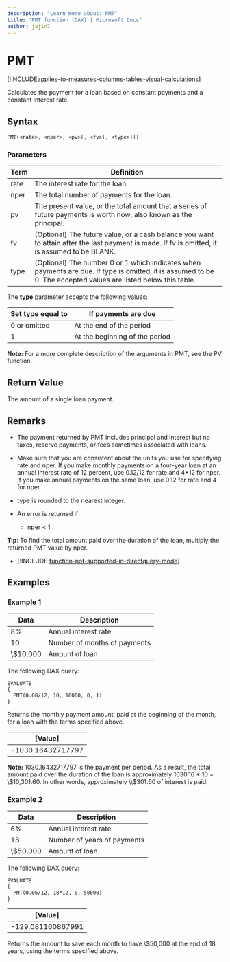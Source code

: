 ```yaml
---
description: "Learn more about: PMT"
title: "PMT function (DAX) | Microsoft Docs"
author: jajin7
---
```


# PMT

[!INCLUDE[applies-to-measures-columns-tables-visual-calculations](includes/applies-to-measures-columns-tables-visual-calculations.md)]

Calculates the payment for a loan based on constant payments and a constant interest rate.

## Syntax

```dax
PMT(<rate>, <nper>, <pv>[, <fv>[, <type>]])
```

### Parameters

|Term|Definition|  
|--------|--------------|  
|rate|The interest rate for the loan.|
|nper|The total number of payments for the loan.|
|pv|The present value, or the total amount that a series of future payments is worth now; also known as the principal.|
|fv|(Optional) The future value, or a cash balance you want to attain after the last payment is made. If fv is omitted, it is assumed to be BLANK.|
|type|(Optional) The number 0 or 1 which indicates when payments are due. If type is omitted, it is assumed to be 0. The accepted values are listed below this table.|

The **type** parameter accepts the following values:

| **Set type equal to** | **If payments are due**        |
| --------------------- | ------------------------------ |
| 0 or omitted          | At the end of the period       |
| 1                     | At the beginning of the period |

**Note:** For a more complete description of the arguments in PMT, see the PV function.

## Return Value

The amount of a single loan payment.

## Remarks

- The payment returned by PMT includes principal and interest but no taxes, reserve payments, or fees sometimes associated with loans.

- Make sure that you are consistent about the units you use for specifying rate and nper. If you make monthly payments on a four-year loan at an annual interest rate of 12 percent, use 0.12/12 for rate and 4*12 for nper. If you make annual payments on the same loan, use 0.12 for rate and 4 for nper.

- type is rounded to the nearest integer.

- An error is returned if:
  - nper < 1

**Tip**: To find the total amount paid over the duration of the loan, multiply the returned PMT value by nper.

- [!INCLUDE [function-not-supported-in-directquery-mode](includes/function-not-supported-in-directquery-mode.md)]

## Examples

### Example 1

| **Data** | **Description**              |
| -------- | ---------------------------- |
| 8%       | Annual interest rate         |
| 10       | Number of months of payments |
| \\$10,000  | Amount of loan               |

The following DAX query:

```dax
EVALUATE
{
  PMT(0.08/12, 10, 10000, 0, 1)
}
```

Returns the monthly payment amount, paid at the beginning of the month, for a loan with the terms specified above.

| **[Value]**      |
| ------------------ |
| -1030.16432717797 |

**Note:** 1030.16432717797 is the payment per period. As a result, the total amount paid over the duration of the loan is approximately 1030.16 * 10 = \\$10,301.60. In other words, approximately \\$301.60 of interest is paid.

### Example 2

| **Data** | **Description**             |
| -------- | --------------------------- |
| 6%       | Annual interest rate        |
| 18       | Number of years of payments |
| \\$50,000  | Amount of loan              |

The following DAX query:

```dax
EVALUATE
{
  PMT(0.06/12, 18*12, 0, 50000)
}
```

| **[Value]**      |
| ------------------ |
| -129.081160867991 |

Returns the amount to save each month to have \\$50,000 at the end of 18 years, using the terms specified above.
